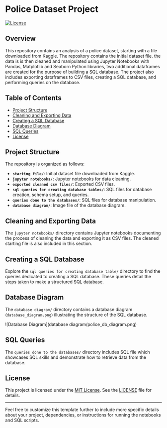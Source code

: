 # Police Dataset Project

[![License](https://img.shields.io/badge/License-MIT-blue.svg)](LICENSE)

## Overview

This repository contains an analysis of a police dataset, starting with a file downloaded from Kaggle. The repository contains the initial dataset file. the data is is then cleaned and manipulated using Jupyter Notebooks with Pandas, Matplotlib and Seaborn Python libraries, two additional dataframes are created for the purpose of building a SQL database. The project also includes exporting dataframes to CSV files, creating a SQL database, and performing queries on the database.

## Table of Contents

- [Project Structure](#project-structure)
- [Cleaning and Exporting Data](#cleaning-and-exporting-data)
- [Creating a SQL Database](#creating-a-sql-database)
- [Database Diagram](#database-diagram)
- [SQL Queries](#sql-queries)
- [License](#license)

## Project Structure

The repository is organized as follows:

- **`starting file/`**: Initial dataset file downloaded from Kaggle.
- **`jupyter notebooks/`**: Jupyter notebooks for data cleaning.
- **`exported cleaned csv files/`**: Exported CSV files.
- **`sql queries for creating database tables/`**: SQL files for database creation, schema setup, and queries.
- **`queries done to the databases/`**: SQL files for database manipulation.
- **`database diagram/`**: Image file of the database diagram.

## Cleaning and Exporting Data

The `jupyter notebooks/` directory contains Jupyter notebooks documenting the process of cleaning the data and exporting it as CSV files. The cleaned starting file is also included in this section.

## Creating a SQL Database

Explore the `sql queries for creating database table/` directory to find the queries dedicated to creating a SQL database. These queries detail the steps taken to make a structured SQL database.

## Database Diagram

The `database diagram/` directory contains a database diagram (`database_diagram.png`) illustrating the structure of the SQL database.

![Database Diagram](database diagram/police_db_diagram.png)

## SQL Queries

The `queries done to the databases/` directory includes SQL file which showcases SQL skills and demonstrate how to retrieve data from the database.

## License

This project is licensed under the [MIT License](LICENSE). See the [LICENSE](LICENSE) file for details.

---

Feel free to customize this template further to include more specific details about your project, dependencies, or instructions for running the notebooks and SQL scripts.


